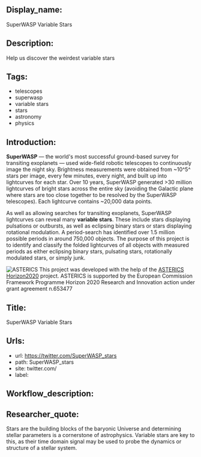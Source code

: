 ## Display_name:

SuperWASP Variable Stars

## Description:

Help us discover the weirdest variable stars

## Tags:

* telescopes
* superwasp
* variable stars
* stars
* astronomy
* physics

## Introduction:

**SuperWASP** — the world's most successful ground-based survey for transiting exoplanets — used wide-field robotic telescopes to continuously image the night sky. Brightness measurements were obtained from ~10^5^ stars per image, every few minutes, every night, and built up into lightcurves for each star. Over 10 years, SuperWASP generated >30 million lightcurves of bright stars across the entire sky (avoiding the Galactic plane where stars are too close together to be resolved by the SuperWASP telescopes). Each lightcurve contains ~20,000 data points.

As well as allowing searches for transiting exoplanets, SuperWASP lightcurves can reveal many **variable stars**. These include stars displaying pulsations or outbursts, as well as eclipsing binary stars or stars displaying rotational modulation. A period-search has identified over 1.5 million possible periods in around 750,000 objects. The purpose of this project is to identify and classify the folded lightcurves of all objects with measured periods as either eclipsing binary stars, pulsating stars, rotationally modulated stars, or simply junk.

![ASTERICS](https://panoptes-uploads.zooniverse.org/production/project_attached_image/4934c144-8b08-47f3-bb23-543e9d37f391.png)
This project was developed with the help of the [ASTERICS Horizon2020](https://www.asterics2020.eu/) project. ASTERICS is supported by the European Commission Framework Programme Horizon 2020 Research and Innovation action under grant agreement n.653477

## Title:

SuperWASP Variable Stars

## Urls:

* url: https://twitter.com/SuperWASP_stars
* path: SuperWASP_stars
* site: twitter.com/
* label: 

## Workflow_description:



## Researcher_quote:

Stars are the building blocks of the baryonic Universe and determining stellar parameters is a cornerstone of astrophysics. Variable stars are key to this, as their time domain signal may be used to probe the dynamics or structure of a stellar system. 

